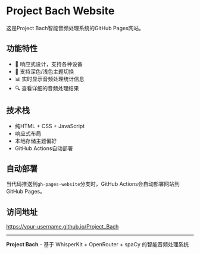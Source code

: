 # Project Bach Website

这是Project Bach智能音频处理系统的GitHub Pages网站。

## 功能特性

- 📱 响应式设计，支持各种设备
- 🌙 支持深色/浅色主题切换
- 📊 实时显示音频处理统计信息
- 🔍 查看详细的音频处理结果

## 技术栈

- 纯HTML + CSS + JavaScript
- 响应式布局
- 本地存储主题偏好
- GitHub Actions自动部署

## 自动部署

当代码推送到`gh-pages-website`分支时，GitHub Actions会自动部署网站到GitHub Pages。

## 访问地址

https://your-username.github.io/Project_Bach

---

**Project Bach** - 基于 WhisperKit + OpenRouter + spaCy 的智能音频处理系统
